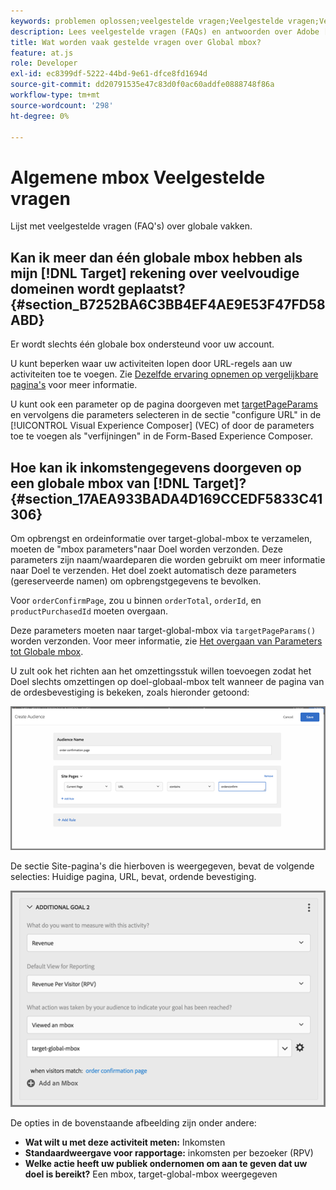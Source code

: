 ```yaml
---
keywords: problemen oplossen;veelgestelde vragen;Veelgestelde vragen;Veelgestelde vragen;Algemene vragen;globaal;globale mbox
description: Lees veelgestelde vragen (FAQs) en antwoorden over Adobe [!DNL Target] globale dozen.
title: Wat worden vaak gestelde vragen over Global mbox?
feature: at.js
role: Developer
exl-id: ec8399df-5222-44bd-9e61-dfce8fd1694d
source-git-commit: dd20791535e47c83d0f0ac60addfe0888748f86a
workflow-type: tm+mt
source-wordcount: '298'
ht-degree: 0%

---
```


# Algemene mbox Veelgestelde vragen

Lijst met veelgestelde vragen (FAQ&#39;s) over globale vakken.

## Kan ik meer dan één globale mbox hebben als mijn [!DNL Target] rekening over veelvoudige domeinen wordt geplaatst? {#section_B7252BA6C3BB4EF4AE9E53F47FD58ABD}

Er wordt slechts één globale box ondersteund voor uw account.

U kunt beperken waar uw activiteiten lopen door URL-regels aan uw activiteiten toe te voegen. Zie [Dezelfde ervaring opnemen op vergelijkbare pagina&#39;s](/help/c-experiences/c-visual-experience-composer/temtest.md#task_2539D51A18044F82B0D9895636546781) voor meer informatie.

U kunt ook een parameter op de pagina doorgeven met [targetPageParams](/help/c-implementing-target/c-implementing-target-for-client-side-web/targetpageparams.md) en vervolgens die parameters selecteren in de sectie &quot;configure URL&quot; in de [!UICONTROL Visual Experience Composer] (VEC) of door de parameters toe te voegen als &quot;verfijningen&quot; in de Form-Based Experience Composer.

## Hoe kan ik inkomstengegevens doorgeven op een globale mbox van [!DNL Target]? {#section_17AEA933BADA4D169CCEDF5833C41306}

Om opbrengst en ordeinformatie over target-global-mbox te verzamelen, moeten de &quot;mbox parameters&quot;naar Doel worden verzonden. Deze parameters zijn naam/waardeparen die worden gebruikt om meer informatie naar Doel te verzenden. Het doel zoekt automatisch deze parameters (gereserveerde namen) om opbrengstgegevens te bevolken.

Voor `orderConfirmPage`, zou u binnen `orderTotal`, `orderId`, en `productPurchasedId` moeten overgaan.

Deze parameters moeten naar target-global-mbox via `targetPageParams()` worden verzonden. Voor meer informatie, zie [Het overgaan van Parameters tot Globale mbox](/help/c-implementing-target/c-implementing-target-for-client-side-web/t-mbox-download/c-understanding-global-mbox/pass-parameters-to-global-mbox.md#concept_33362A04146C4E3C8E7089B65F38B5E5).

U zult ook het richten aan het omzettingsstuk willen toevoegen zodat het Doel slechts omzettingen op doel-globaal-mbox telt wanneer de pagina van de ordesbevestiging is bekeken, zoals hieronder getoond:

![](assets/revenue1.png)

De sectie Site-pagina&#39;s die hierboven is weergegeven, bevat de volgende selecties: Huidige pagina, URL, bevat, ordende bevestiging.

![](assets/revenue2.png)

De opties in de bovenstaande afbeelding zijn onder andere:

* **Wat wilt u met deze activiteit meten:** Inkomsten
* **Standaardweergave voor rapportage:** inkomsten per bezoeker (RPV)
* **Welke actie heeft uw publiek ondernomen om aan te geven dat uw doel is bereikt?** Een mbox, target-global-mbox weergegeven

